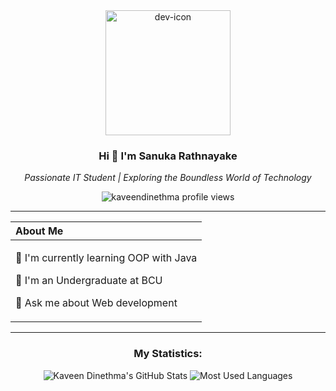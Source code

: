 <div align="center">

<img src="https://i.ibb.co/6PqjXfV/g0t5e3t.png" alt="dev-icon" width="200" height="200"/>

### Hi 👋 I'm Sanuka Rathnayake

*Passionate IT Student | Exploring the Boundless World of Technology*

<img src="https://komarev.com/ghpvc/?username=sanukadevx&label=Profile%20views&color=0e75b3&style=flat" alt="kaveendinethma profile views" />

---

| About Me |
| :--- |
| <p>🔹 I'm currently learning OOP with Java</p><p>🔹 I'm an Undergraduate at BCU</p><p>🔹 Ask me about Web development | OOC</p><p>🔹 How to reach me: kaveen.dinethma@gmail.com</p><p>🔹 Fun fact Call me as KD</p> |

---

### My Statistics:

<div align="center">
  <img src="https://github-readme-stats.vercel.app/api?username=sanukadevx&show_icons=true&theme=dark" alt="Kaveen Dinethma's GitHub Stats" />
  <img src="https://github-readme-stats.vercel.app/api/top-langs/?username=sanukadevx&layout=compact&theme=dark" alt="Most Used Languages" />
</div>

</div>
